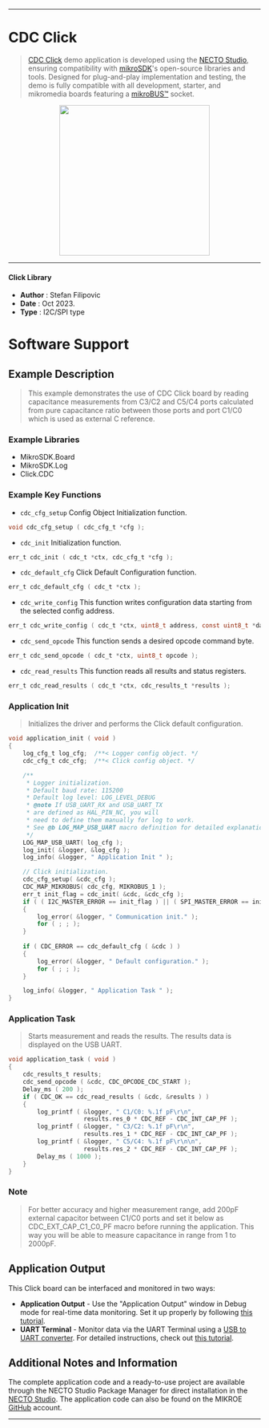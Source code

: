 
---
# CDC Click

> [CDC Click](https://www.mikroe.com/?pid_product=MIKROE-5985) demo application is developed using
the [NECTO Studio](https://www.mikroe.com/necto), ensuring compatibility with [mikroSDK](https://www.mikroe.com/mikrosdk)'s
open-source libraries and tools. Designed for plug-and-play implementation and testing, the demo is fully compatible with
all development, starter, and mikromedia boards featuring a [mikroBUS&trade;](https://www.mikroe.com/mikrobus) socket.

<p align="center">
  <img src="https://www.mikroe.com/?pid_product=MIKROE-5985&image=1" height=300px>
</p>

---

#### Click Library

- **Author**        : Stefan Filipovic
- **Date**          : Oct 2023.
- **Type**          : I2C/SPI type

# Software Support

## Example Description

> This example demonstrates the use of CDC Click board by reading capacitance
measurements from C3/C2 and C5/C4 ports calculated from pure capacitance ratio
between those ports and port C1/C0 which is used as external C reference.

### Example Libraries

- MikroSDK.Board
- MikroSDK.Log
- Click.CDC

### Example Key Functions

- `cdc_cfg_setup` Config Object Initialization function.
```c
void cdc_cfg_setup ( cdc_cfg_t *cfg );
```

- `cdc_init` Initialization function.
```c
err_t cdc_init ( cdc_t *ctx, cdc_cfg_t *cfg );
```

- `cdc_default_cfg` Click Default Configuration function.
```c
err_t cdc_default_cfg ( cdc_t *ctx );
```

- `cdc_write_config` This function writes configuration data starting from the selected config address.
```c
err_t cdc_write_config ( cdc_t *ctx, uint8_t address, const uint8_t *data_in, uint8_t len );
```

- `cdc_send_opcode` This function sends a desired opcode command byte.
```c
err_t cdc_send_opcode ( cdc_t *ctx, uint8_t opcode );
```

- `cdc_read_results` This function reads all results and status registers.
```c
err_t cdc_read_results ( cdc_t *ctx, cdc_results_t *results );
```

### Application Init

> Initializes the driver and performs the Click default configuration.

```c
void application_init ( void )
{
    log_cfg_t log_cfg;  /**< Logger config object. */
    cdc_cfg_t cdc_cfg;  /**< Click config object. */

    /** 
     * Logger initialization.
     * Default baud rate: 115200
     * Default log level: LOG_LEVEL_DEBUG
     * @note If USB_UART_RX and USB_UART_TX 
     * are defined as HAL_PIN_NC, you will 
     * need to define them manually for log to work. 
     * See @b LOG_MAP_USB_UART macro definition for detailed explanation.
     */
    LOG_MAP_USB_UART( log_cfg );
    log_init( &logger, &log_cfg );
    log_info( &logger, " Application Init " );

    // Click initialization.
    cdc_cfg_setup( &cdc_cfg );
    CDC_MAP_MIKROBUS( cdc_cfg, MIKROBUS_1 );
    err_t init_flag = cdc_init( &cdc, &cdc_cfg );
    if ( ( I2C_MASTER_ERROR == init_flag ) || ( SPI_MASTER_ERROR == init_flag ) )
    {
        log_error( &logger, " Communication init." );
        for ( ; ; );
    }
    
    if ( CDC_ERROR == cdc_default_cfg ( &cdc ) )
    {
        log_error( &logger, " Default configuration." );
        for ( ; ; );
    }

    log_info( &logger, " Application Task " );
}
```

### Application Task

> Starts measurement and reads the results. The results data is displayed on the USB UART.

```c
void application_task ( void )
{
    cdc_results_t results;
    cdc_send_opcode ( &cdc, CDC_OPCODE_CDC_START );
    Delay_ms ( 200 );
    if ( CDC_OK == cdc_read_results ( &cdc, &results ) )
    {
        log_printf ( &logger, " C1/C0: %.1f pF\r\n", 
                     results.res_0 * CDC_REF - CDC_INT_CAP_PF );
        log_printf ( &logger, " C3/C2: %.1f pF\r\n", 
                     results.res_1 * CDC_REF - CDC_INT_CAP_PF );
        log_printf ( &logger, " C5/C4: %.1f pF\r\n\n", 
                     results.res_2 * CDC_REF - CDC_INT_CAP_PF );
        Delay_ms ( 1000 );
    }
}
```

### Note

> For better accuracy and higher measurement range, add 200pF external
capacitor between C1/C0 ports and set it below as CDC_EXT_CAP_C1_C0_PF macro
before running the application. This way you will be able to measure capacitance
in range from 1 to 2000pF.

## Application Output

This Click board can be interfaced and monitored in two ways:
- **Application Output** - Use the "Application Output" window in Debug mode for real-time data monitoring.
Set it up properly by following [this tutorial](https://www.youtube.com/watch?v=ta5yyk1Woy4).
- **UART Terminal** - Monitor data via the UART Terminal using
a [USB to UART converter](https://www.mikroe.com/click/interface/usb?interface*=uart,uart). For detailed instructions,
check out [this tutorial](https://help.mikroe.com/necto/v2/Getting%20Started/Tools/UARTTerminalTool).

## Additional Notes and Information

The complete application code and a ready-to-use project are available through the NECTO Studio Package Manager for 
direct installation in the [NECTO Studio](https://www.mikroe.com/necto). The application code can also be found on
the MIKROE [GitHub](https://github.com/MikroElektronika/mikrosdk_click_v2) account.

---
